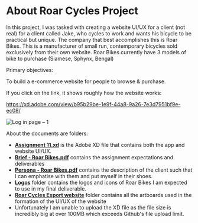 # About Roar Cycles Project
In this project, I was tasked with creating a website UI/UX for a client (not real) for a client called Jake, who cycles to work and wants his bicycle to be practical but unique. The company that best accomplishes this is Roar Bikes. This is a manufacturer of small run, contemporary bicycles sold exclusively from their own website. Roar Bikes currently have 3 models of bike to purchase (Siamese, Sphynx, Bengal)

Primary objectives:

To build a e-commerce website for people to browse & purchase.

If you click on the link, it shows roughly how the website works:

https://xd.adobe.com/view/b95b29be-1e9f-44a8-9a26-7e3d7951bf9e-ec08/

![Log in page – 1](https://github.com/SGhuman123/AdobeXDProjects/assets/63066897/4413dd16-47bc-47c9-972d-708dce5ac773)



About the documents are folders:

- **<ins>Assignment 11.xd</ins>** is the Adobe XD file that contains both the app and website UI/UX.
- **<ins>Brief - Roar Bikes.pdf</ins>** contains the assignment expectations and deliverables
- **<ins>Persona - Roar Bikes.pdf</ins>** contains the description of the client such that I can emphatise with them and put myself in their shoes.
- **<ins>Logos</ins>** folder contains the logos and icons of Roar Bikes I am expected to use in my final deliverable.
- **<ins>Roar Cycles Export website</ins>** folder contains all the artboards used in the formation of the UI/UX of the website
- Unfortunately I am unable to upload the XD file as the file size is incredibly big at over 100MB which exceeds Github's file upload limit.
